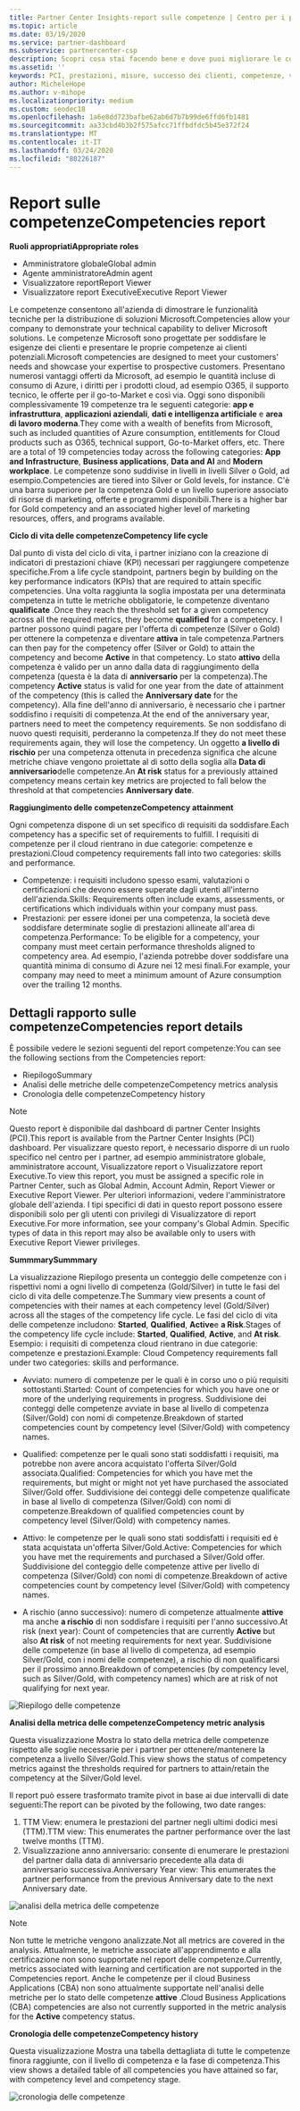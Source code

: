 ```yaml
---
title: Partner Center Insights-report sulle competenze | Centro per i partner
ms.topic: article
ms.date: 03/19/2020
ms.service: partner-dashboard
ms.subservice: partnercenter-csp
description: Scopri cosa stai facendo bene e dove puoi migliorare le competenze Microsoft, i livelli di competenza e le offerte per offrire soluzioni Microsoft.
ms.assetid: ''
keywords: PCI, prestazioni, misure, successo dei clienti, competenze, vantaggi, analisi, report
author: MicheleHope
ms.author: v-mihope
ms.localizationpriority: medium
ms.custom: seodec18
ms.openlocfilehash: 1a6e8dd723bafbe62ab6d7b7b99de6ffd6fb1481
ms.sourcegitcommit: aa33cbd4b3b2f575afcc71ffbdfdc5b45e372f24
ms.translationtype: MT
ms.contentlocale: it-IT
ms.lasthandoff: 03/24/2020
ms.locfileid: "80226187"
---
```

# <a name="competencies-report"></a><span data-ttu-id="12258-104">Report sulle competenze</span><span class="sxs-lookup"><span data-stu-id="12258-104">Competencies report</span></span>

<span data-ttu-id="12258-105">**Ruoli appropriati**</span><span class="sxs-lookup"><span data-stu-id="12258-105">**Appropriate roles**</span></span>
- <span data-ttu-id="12258-106">Amministratore globale</span><span class="sxs-lookup"><span data-stu-id="12258-106">Global admin</span></span>
- <span data-ttu-id="12258-107">Agente amministratore</span><span class="sxs-lookup"><span data-stu-id="12258-107">Admin agent</span></span>
- <span data-ttu-id="12258-108">Visualizzatore report</span><span class="sxs-lookup"><span data-stu-id="12258-108">Report Viewer</span></span>
- <span data-ttu-id="12258-109">Visualizzatore report Executive</span><span class="sxs-lookup"><span data-stu-id="12258-109">Executive Report Viewer</span></span>

<span data-ttu-id="12258-110">Le competenze consentono all'azienda di dimostrare le funzionalità tecniche per la distribuzione di soluzioni Microsoft.</span><span class="sxs-lookup"><span data-stu-id="12258-110">Competencies allow your company to demonstrate your technical capability to deliver Microsoft solutions.</span></span> <span data-ttu-id="12258-111">Le competenze Microsoft sono progettate per soddisfare le esigenze dei clienti e presentare le proprie competenze ai clienti potenziali.</span><span class="sxs-lookup"><span data-stu-id="12258-111">Microsoft competencies are designed to meet your customers' needs and showcase your expertise to prospective customers.</span></span> <span data-ttu-id="12258-112">Presentano numerosi vantaggi offerti da Microsoft, ad esempio le quantità incluse di consumo di Azure, i diritti per i prodotti cloud, ad esempio O365, il supporto tecnico, le offerte per il go-to-Market e così via. Oggi sono disponibili complessivamente 19 competenze tra le seguenti categorie: **app e infrastruttura**, **applicazioni aziendali**, **dati e intelligenza artificiale** e **area di lavoro moderna**.</span><span class="sxs-lookup"><span data-stu-id="12258-112">They come with a wealth of benefits from Microsoft, such as included quantities of Azure consumption, entitlements for Cloud products such as O365, technical support, Go-to-Market offers, etc. There are a total of 19 competencies today across the following categories: **App and Infrastructure**, **Business applications**, **Data and AI** and **Modern workplace**.</span></span> <span data-ttu-id="12258-113">Le competenze sono suddivise in livelli in livelli Silver o Gold, ad esempio.</span><span class="sxs-lookup"><span data-stu-id="12258-113">Competencies are tiered into Silver or Gold levels, for instance.</span></span> <span data-ttu-id="12258-114">C'è una barra superiore per la competenza Gold e un livello superiore associato di risorse di marketing, offerte e programmi disponibili.</span><span class="sxs-lookup"><span data-stu-id="12258-114">There is a higher bar for Gold competency and an associated higher level of marketing resources, offers, and programs available.</span></span>  

<span data-ttu-id="12258-115">**Ciclo di vita delle competenze**</span><span class="sxs-lookup"><span data-stu-id="12258-115">**Competency life cycle**</span></span>

<span data-ttu-id="12258-116">Dal punto di vista del ciclo di vita, i partner iniziano con la creazione di indicatori di prestazioni chiave (KPI) necessari per raggiungere competenze specifiche.</span><span class="sxs-lookup"><span data-stu-id="12258-116">From a life cycle standpoint, partners begin by building on the key performance indicators (KPIs) that are required to attain specific competencies.</span></span> <span data-ttu-id="12258-117">Una volta raggiunta la soglia impostata per una determinata competenza in tutte le metriche obbligatorie, le competenze diventano **qualificate** .</span><span class="sxs-lookup"><span data-stu-id="12258-117">Once they reach the threshold set for a given competency across all the required metrics, they become **qualified** for a competency.</span></span> <span data-ttu-id="12258-118">I partner possono quindi pagare per l'offerta di competenze (Silver o Gold) per ottenere la competenza e diventare **attiva** in tale competenza.</span><span class="sxs-lookup"><span data-stu-id="12258-118">Partners can then pay for the competency offer (Silver or Gold) to attain the competency and become **Active** in that competency.</span></span> <span data-ttu-id="12258-119">Lo stato **attivo** della competenza è valido per un anno dalla data di raggiungimento della competenza (questa è la data di **anniversario** per la competenza).</span><span class="sxs-lookup"><span data-stu-id="12258-119">The competency **Active** status is valid for one year from the date of attainment of the competency (this is called the **Anniversary date** for the competency).</span></span> <span data-ttu-id="12258-120">Alla fine dell'anno di anniversario, è necessario che i partner soddisfino i requisiti di competenza.</span><span class="sxs-lookup"><span data-stu-id="12258-120">At the end of the anniversary year, partners need to meet the competency requirements.</span></span> <span data-ttu-id="12258-121">Se non soddisfano di nuovo questi requisiti, perderanno la competenza.</span><span class="sxs-lookup"><span data-stu-id="12258-121">If they do not meet these requirements again, they will lose the competency.</span></span> <span data-ttu-id="12258-122">Un oggetto **a livello di rischio** per una competenza ottenuta in precedenza significa che alcune metriche chiave vengono proiettate al di sotto della soglia alla **Data di anniversario**delle competenze.</span><span class="sxs-lookup"><span data-stu-id="12258-122">An **At risk** status for a previously attained competency means certain key metrics are projected to fall below the threshold at that competencies **Anniversary date**.</span></span>

<span data-ttu-id="12258-123">**Raggiungimento delle competenze**</span><span class="sxs-lookup"><span data-stu-id="12258-123">**Competency attainment**</span></span>

<span data-ttu-id="12258-124">Ogni competenza dispone di un set specifico di requisiti da soddisfare.</span><span class="sxs-lookup"><span data-stu-id="12258-124">Each competency has a specific set of requirements to fulfill.</span></span> <span data-ttu-id="12258-125">I requisiti di competenze per il cloud rientrano in due categorie: competenze e prestazioni.</span><span class="sxs-lookup"><span data-stu-id="12258-125">Cloud competency requirements fall into two categories: skills and performance.</span></span>

- <span data-ttu-id="12258-126">Competenze: i requisiti includono spesso esami, valutazioni o certificazioni che devono essere superate dagli utenti all'interno dell'azienda.</span><span class="sxs-lookup"><span data-stu-id="12258-126">Skills: Requirements often include exams, assessments, or certifications which individuals within your company must pass.</span></span>
- <span data-ttu-id="12258-127">Prestazioni: per essere idonei per una competenza, la società deve soddisfare determinate soglie di prestazioni allineate all'area di competenza.</span><span class="sxs-lookup"><span data-stu-id="12258-127">Performance: To be eligible for a competency, your company must meet certain performance thresholds aligned to competency area.</span></span> <span data-ttu-id="12258-128">Ad esempio, l'azienda potrebbe dover soddisfare una quantità minima di consumo di Azure nei 12 mesi finali.</span><span class="sxs-lookup"><span data-stu-id="12258-128">For example, your company may need to meet a minimum amount of Azure consumption over the trailing 12 months.</span></span>

## <a name="competencies-report-details"></a><span data-ttu-id="12258-129">Dettagli rapporto sulle competenze</span><span class="sxs-lookup"><span data-stu-id="12258-129">Competencies report details</span></span>

<span data-ttu-id="12258-130">È possibile vedere le sezioni seguenti del report competenze:</span><span class="sxs-lookup"><span data-stu-id="12258-130">You can see the following sections from the Competencies report:</span></span>

- <span data-ttu-id="12258-131">Riepilogo</span><span class="sxs-lookup"><span data-stu-id="12258-131">Summary</span></span>
- <span data-ttu-id="12258-132">Analisi delle metriche delle competenze</span><span class="sxs-lookup"><span data-stu-id="12258-132">Competency metrics analysis</span></span>
- <span data-ttu-id="12258-133">Cronologia delle competenze</span><span class="sxs-lookup"><span data-stu-id="12258-133">Competency history</span></span>

 > [!NOTE]
 > <span data-ttu-id="12258-134">Questo report è disponibile dal dashboard di partner Center Insights (PCI).</span><span class="sxs-lookup"><span data-stu-id="12258-134">This report is available from the Partner Center Insights (PCI) dashboard.</span></span> <span data-ttu-id="12258-135">Per visualizzare questo report, è necessario disporre di un ruolo specifico nel centro per i partner, ad esempio amministratore globale, amministratore account, Visualizzatore report o Visualizzatore report Executive.</span><span class="sxs-lookup"><span data-stu-id="12258-135">To view this report, you must be assigned a specific role in Partner Center, such as Global Admin, Account Admin, Report Viewer or Executive Report Viewer.</span></span> <span data-ttu-id="12258-136">Per ulteriori informazioni, vedere l'amministratore globale dell'azienda. I tipi specifici di dati in questo report possono essere disponibili solo per gli utenti con privilegi di Visualizzatore di report Executive.</span><span class="sxs-lookup"><span data-stu-id="12258-136">For more information, see your company's Global Admin. Specific types of data in this report may also be available only to users with Executive Report Viewer privileges.</span></span>

<span data-ttu-id="12258-137">**Summmary**</span><span class="sxs-lookup"><span data-stu-id="12258-137">**Summmary**</span></span>

<span data-ttu-id="12258-138">La visualizzazione Riepilogo presenta un conteggio delle competenze con i rispettivi nomi a ogni livello di competenza (Gold/Silver) in tutte le fasi del ciclo di vita delle competenze.</span><span class="sxs-lookup"><span data-stu-id="12258-138">The Summary view presents a count of competencies with their names at each competency level (Gold/Silver) across all the stages of the competency life cycle.</span></span> <span data-ttu-id="12258-139">Le fasi del ciclo di vita delle competenze includono: **Started**, **Qualified**, **Active**e **a Risk**.</span><span class="sxs-lookup"><span data-stu-id="12258-139">Stages of the competency life cycle include: **Started**, **Qualified**, **Active**, and **At risk**.</span></span> <span data-ttu-id="12258-140">Esempio: i requisiti di competenza cloud rientrano in due categorie: competenze e prestazioni.</span><span class="sxs-lookup"><span data-stu-id="12258-140">Example: Cloud Competency requirements fall under two categories: skills and performance.</span></span>

- <span data-ttu-id="12258-141">Avviato: numero di competenze per le quali è in corso uno o più requisiti sottostanti.</span><span class="sxs-lookup"><span data-stu-id="12258-141">Started: Count of competencies for which you have one or more of the underlying requirements in progress.</span></span>
<span data-ttu-id="12258-142">Suddivisione dei conteggi delle competenze avviate in base al livello di competenza (Silver/Gold) con nomi di competenze.</span><span class="sxs-lookup"><span data-stu-id="12258-142">Breakdown of started competencies count by competency level (Silver/Gold) with competency names.</span></span>

- <span data-ttu-id="12258-143">Qualified: competenze per le quali sono stati soddisfatti i requisiti, ma potrebbe non avere ancora acquistato l'offerta Silver/Gold associata.</span><span class="sxs-lookup"><span data-stu-id="12258-143">Qualified: Competencies for which you have met the requirements, but might or might not yet have purchased the associated Silver/Gold offer.</span></span> <span data-ttu-id="12258-144">Suddivisione dei conteggi delle competenze qualificate in base al livello di competenza (Silver/Gold) con nomi di competenze.</span><span class="sxs-lookup"><span data-stu-id="12258-144">Breakdown of qualified competencies count by competency level (Silver/Gold) with competency names.</span></span>

- <span data-ttu-id="12258-145">Attivo: le competenze per le quali sono stati soddisfatti i requisiti ed è stata acquistata un'offerta Silver/Gold.</span><span class="sxs-lookup"><span data-stu-id="12258-145">Active: Competencies for which you have met the requirements and purchased a Silver/Gold offer.</span></span> <span data-ttu-id="12258-146">Suddivisione del conteggio delle competenze attive per livello di competenza (Silver/Gold) con nomi di competenze.</span><span class="sxs-lookup"><span data-stu-id="12258-146">Breakdown of active competencies count by competency level (Silver/Gold) with competency names.</span></span>

- <span data-ttu-id="12258-147">A rischio (anno successivo): numero di competenze attualmente **attive** ma anche **a rischio** di non soddisfare i requisiti per l'anno successivo.</span><span class="sxs-lookup"><span data-stu-id="12258-147">At risk (next year): Count of competencies that are currently **Active** but also **At risk** of not meeting requirements for next year.</span></span>
<span data-ttu-id="12258-148">Suddivisione delle competenze (in base al livello di competenza, ad esempio Silver/Gold, con i nomi delle competenze), a rischio di non qualificarsi per il prossimo anno.</span><span class="sxs-lookup"><span data-stu-id="12258-148">Breakdown of competencies (by competency level, such as Silver/Gold, with competency names) which are at risk of not qualifying for next year.</span></span>

![Riepilogo delle competenze](images/pci/pci_competencies_summary_1.png)

<span data-ttu-id="12258-150">**Analisi della metrica delle competenze**</span><span class="sxs-lookup"><span data-stu-id="12258-150">**Competency metric analysis**</span></span>

<span data-ttu-id="12258-151">Questa visualizzazione Mostra lo stato della metrica delle competenze rispetto alle soglie necessarie per i partner per ottenere/mantenere la competenza a livello Silver/Gold.</span><span class="sxs-lookup"><span data-stu-id="12258-151">This view shows the status of competency metrics against the thresholds required for partners to attain/retain the competency at the Silver/Gold level.</span></span> 

<span data-ttu-id="12258-152">Il report può essere trasformato tramite pivot in base ai due intervalli di date seguenti:</span><span class="sxs-lookup"><span data-stu-id="12258-152">The report can be pivoted by the following, two date ranges:</span></span>

1. <span data-ttu-id="12258-153">TTM View: enumera le prestazioni del partner negli ultimi dodici mesi (TTM).</span><span class="sxs-lookup"><span data-stu-id="12258-153">TTM view: This enumerates the partner performance over the last twelve months (TTM).</span></span>
2. <span data-ttu-id="12258-154">Visualizzazione anno anniversario: consente di enumerare le prestazioni del partner dalla data di anniversario precedente alla data di anniversario successiva.</span><span class="sxs-lookup"><span data-stu-id="12258-154">Anniversary Year view: This enumerates the partner performance from the previous Anniversary date to the next Anniversary date.</span></span>

![analisi della metrica delle competenze](images/pci/pci_competencies_comp_metrics_analysis_2.png)

> [!NOTE]
 > <span data-ttu-id="12258-156">Non tutte le metriche vengono analizzate.</span><span class="sxs-lookup"><span data-stu-id="12258-156">Not all metrics are covered in the analysis.</span></span> <span data-ttu-id="12258-157">Attualmente, le metriche associate all'apprendimento e alla certificazione non sono supportate nel report delle competenze.</span><span class="sxs-lookup"><span data-stu-id="12258-157">Currently, metrics associated with learning and certification are not supported in the Competencies report.</span></span> <span data-ttu-id="12258-158">Anche le competenze per il cloud Business Applications (CBA) non sono attualmente supportate nell'analisi delle metriche per lo stato delle competenze **attive** .</span><span class="sxs-lookup"><span data-stu-id="12258-158">Cloud Business Applications (CBA) competencies are also not currently supported in the metric analysis for the **Active** competency status.</span></span>

<span data-ttu-id="12258-159">**Cronologia delle competenze**</span><span class="sxs-lookup"><span data-stu-id="12258-159">**Competency history**</span></span>

<span data-ttu-id="12258-160">Questa visualizzazione Mostra una tabella dettagliata di tutte le competenze finora raggiunte, con il livello di competenza e la fase di competenza.</span><span class="sxs-lookup"><span data-stu-id="12258-160">This view shows a detailed table of all competencies you have attained so far, with competency level and competency stage.</span></span>

![cronologia delle competenze](images/pci/pci_competencies_comp_history_3.png)

